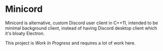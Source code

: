 # Minicord

Minicord is alternative, custom Discord user client in C++11, intended to be minimal background client,
instead of having Discord desktop client which it's bloaty Electron.

This project is *Work In Progress* and requires a lot of work here.
